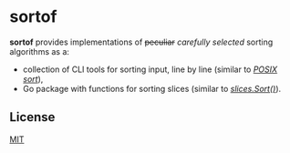 # sortof

**sortof** provides implementations of ~~peculiar~~ _carefully selected_ sorting algorithms as a:

- collection of CLI tools for sorting input, line by line (similar to _[POSIX sort](https://pubs.opengroup.org/onlinepubs/9699919799/utilities/sort.html)_),
- Go package with functions for sorting slices (similar to _[slices.Sort()](https://pkg.go.dev/slices#Sort)_).

## License

[MIT](./LICENSE)
